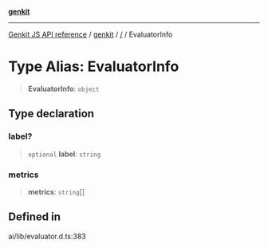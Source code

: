 [**genkit**](../README.md)

***

[Genkit JS API reference](../../README.md) / [genkit](../README.md) / [/](../README.md) / EvaluatorInfo

# Type Alias: EvaluatorInfo

> **EvaluatorInfo**: `object`

## Type declaration

### label?

> `optional` **label**: `string`

### metrics

> **metrics**: `string`[]

## Defined in

ai/lib/evaluator.d.ts:383

